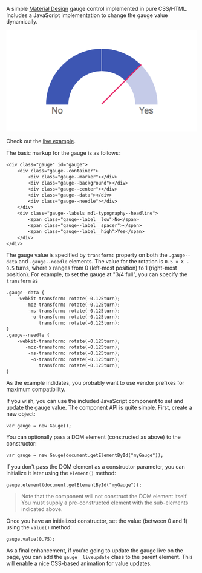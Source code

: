 A simple [Material Design](https://www.google.com/design/spec/material-design/introduction.html) gauge control implemented in pure CSS/HTML. Includes a JavaScript implementation to change the gauge value dynamically.

![](example.png)

Check out the [live example](http://sathomas.me/material-gauge/).

The basic markup for the gauge is as follows:

```
<div class="gauge" id="gauge">
	<div class="gauge--container">
		<div class="gauge--marker"></div>
		<div class="gauge--background"></div>
		<div class="gauge--center"></div>
		<div class="gauge--data"></div>
		<div class="gauge--needle"></div>
	</div>
	<div class="gauge--labels mdl-typography--headline">
    	<span class="gauge--label__low">No</span>
    	<span class="gauge--label__spacer"></span>
    	<span class="gauge--label__high">Yes</span>
	</div>
</div>
```

The gauge value is specified by `transform:` property on both the `.gauge--data` and `.gauge--needle` elements. The value for the rotation is
`0.5 × X - 0.5` turns, where `X` ranges from 0 (left-most position) to 1 (right-most position). For example, to set the gauge at "3/4 full", you can specify the `transform` as

```
.gauge--data {
    -webkit-transform: rotate(-0.125turn);
       -moz-transform: rotate(-0.125turn);
        -ms-transform: rotate(-0.125turn);
         -o-transform: rotate(-0.125turn);
            transform: rotate(-0.125turn);
}
.gauge--needle {
    -webkit-transform: rotate(-0.125turn);
       -moz-transform: rotate(-0.125turn);
        -ms-transform: rotate(-0.125turn);
         -o-transform: rotate(-0.125turn);
            transform: rotate(-0.125turn);
}
```

As the example indidates, you probably want to use vendor prefixes for maximum compatibility.

If you wish, you can use the included JavaScript component to set and update the gauge value. The component API is quite simple. First, create a new object:

    var gauge = new Gauge();
	
You can optionally pass a DOM element (constructed as above) to the constructor:

	var gauge = new Gauge(document.getElementById("myGauge"));

If you don't pass the DOM element as a constructor parameter, you can initialize it later using the `element()` method:

	gauge.element(document.getElementById("myGauge"));

> Note that the component will not construct the DOM element itself. You must supply a pre-constructed element with the sub-elements indicated above.

Once you have an initialized constructor, set the value (between 0 and 1) using the `value()` method:

    gauge.value(0.75);

As a final enhancement, if you're going to update the gauge live on the page, you can add the `gauge__liveupdate` class to the parent element. This will enable a nice CSS-based animation for value updates.

